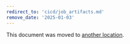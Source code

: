 ```yaml
---
redirect_to: 'cicd/job_artifacts.md'
remove_date: '2025-01-03'
---
```


<!-- markdownlint-disable -->

This document was moved to [another location](cicd/job_artifacts.md).

<!-- This redirect file can be deleted after <2025-01-03>. -->
<!-- Redirects that point to other docs in the same project expire in three months. -->
<!-- Redirects that point to docs in a different project or site (for example, link is not relative and starts with `https:`) expire in one year. -->
<!-- Before deletion, see: https://docs.gitlab.com/ee/development/documentation/redirects.html -->
